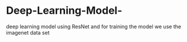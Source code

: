 # Deep-Learning-Model-
deep learning model using ResNet and for training the model we use the imagenet data set 
